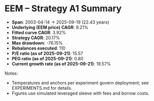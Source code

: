 # EEM – Strategy A1 Summary

- **Span**: 2003-04-14 → 2025-09-19 (22.43 years)
- **Underlying (EEM price) CAGR**: 9.21%
- **Fitted curve CAGR**: 3.92%
- **Strategy CAGR**: 20.17%
- **Max drawdown**: -76.15%
- **Rebalances executed**: 110
- **P/E ratio (as of 2025-09-21)**: 15.57
- **PEG ratio (as of 2025-09-21)**: 0.80
- **Current growth rate (as of 2025-09-21)**: 19.57%

Notes:

- Temperatures and anchors per experiment govern deployment; see EXPERIMENTS.md for details.
- Figures use simulated leveraged sleeve with fees and borrow costs.
